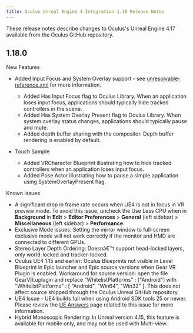 ```yaml
---
title: Oculus Unreal Engine 4 Integration 1.18 Release Notes
---
```


These release notes describe changes to Oculus's Unreal Engine 4.17 available from the Oculus GitHub repository.

## 1.18.0

New Features

* Added Input Focus and System Overlay support - see [unresolvable-reference.xml](unresolvable-reference) for more information.
	+ Added Has Input Focus flag to Oculus Library. When an application loses input focus, applications should typically hide tracked controllers in the scene.
	+ Added Has System Overlay Present flag to Oculus Library. When system overlay status changes, applications should typically pause and mute.
	+ Added depth buffer sharing with the compositor. Depth buffer rendering is enabled by default.
	
* Touch Sample
	+ Added VRCharacter Blueprint illustrating how to hide tracked controllers when an application loses input focus.
	+ Added Pose Actor illustrating how to pause a simple application using SystemOverlayPresent flag.
	


Known Issues

* A significant drop in frame rate occurs when UE4 is not in focus in VR preview mode. To avoid this issue, uncheck the Use Less CPU when in **Background** in **Edit** &gt; **Editor Preferences** &gt; **General** (left sidebar) &gt; **Miscellaneous** (left sidebar) &gt; **Performance**.
* Exclusive Mode issues: Setting the mirror window to full-screen exclusive mode will not work correctly if the monitor and HMD are connected to different GPUs.
* Stereo Layer Depth Ordering: Doesnâ€™t support head-locked layers, only world-locked and tracker-locked.
* Oculus UE4 1.15 and earlier: Oculus Blueprints not visible in Level Blueprint in Epic launcher and Epic source versions when Gear VR Plugin is enabled. Workaround for source version: open the file GearVR.uplugin and replace "WhitelistPlatforms" : ["Android"] with "WhitelistPlatforms" : [ "Android", "Win64", "Win32" ]. This does not affect source shipped through the Oculus Unreal GitHub repository.
* UE4 Issue - UE4 builds fail when using Android SDK tools 25 or newer. Please review the [UE Answers](https://answers.unrealengine.com/questions/570870/latest-android-sdk-is-not-supported.html) page related to this issue for more information.
* Hybrid Monoscopic Rendering: In Unreal version 4.15, this feature is available for mobile only, and may not be used with Multi-view.

